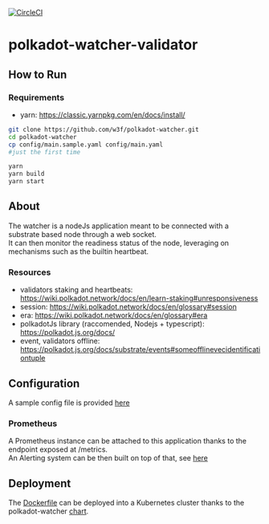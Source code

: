 [![CircleCI](https://circleci.com/gh/w3f/polkadot-watcher-validator.svg?style=svg)](https://circleci.com/gh/w3f/polkadot-watcher-validator)

# polkadot-watcher-validator

## How to Run 

### Requirements
- yarn: https://classic.yarnpkg.com/en/docs/install/

```bash
git clone https://github.com/w3f/polkadot-watcher.git
cd polkadot-watcher
cp config/main.sample.yaml config/main.yaml 
#just the first time

yarn
yarn build
yarn start
```

## About

The watcher is a nodeJs application meant to be connected with a substrate based node through a web socket.  
It can then monitor the readiness status of the node, leveraging on mechanisms such as the builtin heartbeat.

### Resources

- validators staking and heartbeats: https://wiki.polkadot.network/docs/en/learn-staking#unresponsiveness
- session: https://wiki.polkadot.network/docs/en/glossary#session
- era: https://wiki.polkadot.network/docs/en/glossary#era
- polkadotJs library (raccomended, Nodejs + typescript): https://polkadot.js.org/docs/
- event, validators offline: https://polkadot.js.org/docs/substrate/events#someofflinevecidentificationtuple

## Configuration

A sample config file is provided [here](config/main.sample.yaml)

### Prometheus

A Prometheus instance can be attached to this application thanks to the endpoint exposed at /metrics.  
An Alerting system can be then built on top of that, see [here](charts/polkadot-watcher/templates/alertrules.yaml)

## Deployment 

The [Dockerfile](Dockerfile) can be deployed into a Kubernetes cluster thanks to the polkadot-watcher [chart](charts/polkadot-watcher).


